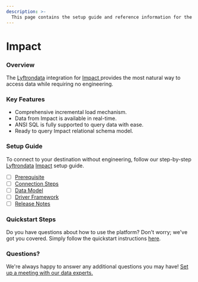 ```yaml
---
description: >-
  This page contains the setup guide and reference information for the Impact source connector.
---
```


# Impact

### Overview

The [Lyftrondata](https://www.lyftrondata.com/) integration for [Impact](https://www.lyftrondata.com/integration/impact/)[ ](https://www.lyftrondata.com/integration/impact/)provides the most natural way to access data while requiring no engineering.

### Key Features

* Comprehensive incremental load mechanism.
* Data from Impact is available in real-time.&#x20;
* ANSI SQL is fully supported to query data with ease.
* Ready to query Impact relational schema model.

### Setup Guide

To connect to your destination without engineering, follow our step-by-step [Lyftrondata](https://www.lyftrondata.com/)  [Impact](https://www.lyftrondata.com/integration/impact/) setup guide.

* [ ] [Prerequisite](../../marketing-analytics/impact/prerequisite.md)
* [ ] [Connection Steps](../../marketing-analytics/impact/connection-steps.md)
* [ ] [Data Model](../../marketing-analytics/impact/data-model/)
* [ ] [Driver Framework](../../marketing-analytics/impact/driver-framework/)
* [ ] [Release Notes](../../marketing-analytics/impact/release-notes.md)

### Quickstart Steps

Do you have questions about how to use the platform? Don't worry; we've got you covered. Simply follow the quickstart instructions [here](../../../quickstart-steps.md).

### Questions? <a href="#questions" id="questions"></a>

We're always happy to answer any additional questions you may have! [Set up a meeting with our data experts.](https://www.lyftrondata.com/book-a-meeting/)

